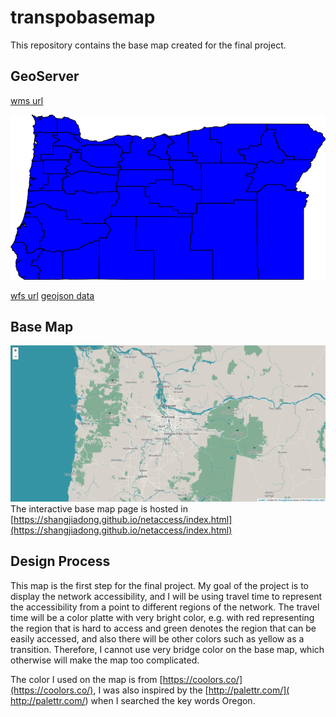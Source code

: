# transpobasemap

This repository contains the base map created for the final project. 

## GeoServer

[wms url](http://localhost:8080/geoserver/ceoas/wms?service=WMS&version=1.1.0&request=GetMap&layers=ceoas:ore_counties&styles=&bbox=-124.56670504390223,41.991794810535794,-116.46326242572455,46.23731681568611&width=768&height=402&srs=EPSG:4326&format=application/openlayers)

![oregon county](img/ceoas-ore_counties.png)

[wfs url](http://localhost:8080/geoserver/ceoas/ows?service=WFS&version=1.0.0&request=GetFeature&typeName=ceoas:ore_counties&maxFeatures=50&outputFormat=application%2Fjson)
[geojson data](asset/ore_counties.geojson)

## Base Map

![basemap](/img/basemap.PNG)
The interactive base map page is hosted in [https://shangjiadong.github.io/netaccess/index.html](https://shangjiadong.github.io/netaccess/index.html)

## Design Process

This map is the first step for the final project. My goal of the project is to display the network accessibility, and I will 
be using travel time to represent the accessibility from a point to different regions of the network. The travel time will be 
a color platte with very bright color, e.g. with red representing the region that is hard to access and green denotes the region that 
can be easily accessed, and also there will be other colors such as yellow as a transition. Therefore, I cannot use very bridge color 
on the base map, which otherwise will make the map too complicated. 

The color I used on the map is from [https://coolors.co/](https://coolors.co/), I was also inspired by the [http://palettr.com/]( http://palettr.com/) 
when I searched the key words Oregon. 